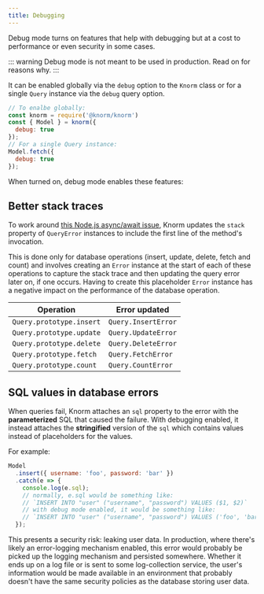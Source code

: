 ```yaml
---
title: Debugging
---
```


Debug mode turns on features that help with debugging but at a cost to
performance or even security in some cases.

::: warning
Debug mode is not meant to be used in production. Read on for reasons why.
:::

It can be enabled globally via the `debug` option to the `Knorm` class or for a
single `Query` instance via the `debug` query option.

```js
// To enalbe globally:
const knorm = require('@knorm/knorm')
const { Model } = knorm({
  debug: true
});
// For a single Query instance:
Model.fetch({
  debug: true
});
```

When turned on, debug mode enables these features:

## Better stack traces

To work around [this Node.js async/await
issue](https://github.com/nodejs/node/issues/11865), Knorm updates the `stack`
property of `QueryError` instances to include the first line
of the method's invocation.

This is done only for database operations (insert, update, delete, fetch and
count) and involves creating an `Error` instance at the start of each of these
operations to capture the stack trace and then updating the query error  later
on, if one occurs. Having to create this placeholder `Error` instance has a
negative impact on the performance of the database operation.

| Operation                | Error updated       |
| ------------------------ | ------------------- |
| `Query.prototype.insert` | `Query.InsertError` |
| `Query.prototype.update` | `Query.UpdateError` |
| `Query.prototype.delete` | `Query.DeleteError` |
| `Query.prototype.fetch`  | `Query.FetchError`  |
| `Query.prototype.count`  | `Query.CountError`  |

## SQL values in database errors

When queries fail, Knorm attaches an `sql` property to the error with the
**parameterized** SQL that caused the failure. With debugging enabled, it
instead attaches the **stringified** version of the `sql` which contains values
instead of placeholders for the values.

For example:

```js
Model
  .insert({ username: 'foo', password: 'bar' })
  .catch(e => {
    console.log(e.sql);
    // normally, e.sql would be something like:
    // `INSERT INTO "user" ("username", "password") VALUES ($1, $2)`
    // with debug mode enabled, it would be something like:
    // `INSERT INTO "user" ("username", "password") VALUES ('foo', 'bar')`
  });
```

This presents a security risk: leaking user data. In production, where there's
likely an error-logging mechanism enabled, this error would probably be picked
up the logging mechanism and persisted somewhere. Whether it ends up on a log
file or is sent to some log-collection service, the user's information would
be made available in an environment that probably doesn't have the same security
policies as the database storing user data.
